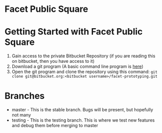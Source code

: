 # Facet Public Square

# Getting Started with Facet Public Square

1. Gain access to the private Bitbucket Repository (if you are reading this on bitbucket, then you have access to it)
2. Download a git program (A basic command line program is [here](http://git-scm.com/))
3. Open the git program and clone the repository using this command: `git clone git@bitbucket.org:<bitbucket username>/facet-prototyping.git`


# Branches
- master - This is the stable branch. Bugs will be present, but hopefully not many
- testing - This is the testing branch. This is where we test new features and debug them before merging to master 